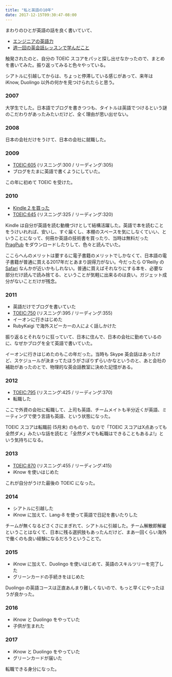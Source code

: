 ```yaml
---
title: "私と英語の10年"
date: 2017-12-15T09:30:47-08:00
---
```


まわりのひとが英語の話を良く書いていて、

* [エンジニアの英語力](http://fushiroyama.hatenablog.com/entry/2017/12/13/150553)
* [週一回の英会話レッスンで学んだこと](http://punchdrunker.hatenablog.jp/entry/2017/12/15/091222)

触発されたのと、自分の TOEIC スコアをパッと探し出せなかったので、まとめを書いてみた。振り返ってみると色々やっている。

シアトルに引越してからは、ちょっと停滞している感じがあって、来年は iKnow, Duolingo 以外の何かを見つけられたらと思う。

### 2007

大学生でした。日本語でブログを書きつつも、タイトルは英語でつけるという謎のこだわりがあったみたいだけど、全く理由が思い出せない。

### 2008

日本の会社だけをうけて、日本の会社に就職した。

### 2009

* [TOEIC:605](https://blog.8-p.info/2009/08/toeic) (リスニング:300 / リーディング:305)
* ブログをたまに英語で書くようにしていた。

この年に初めて TOEIC を受けた。

### 2010

* [Kindle 2 を買った](https://blog.8-p.info/2010/14-kindle-2)
* [TOEIC:645](https://blog.8-p.info/2010/32-toeic) (リスニング:325 / リーディング:320)

Kindle は自分が英語を読む動機づけとして結構活躍した。英語で本を読むことをうけいれれば、安いし、すぐ届くし、本棚のスペースを気にしなくていい、ということになって、何冊か英語の技術書を買ったり、当時は無料だった [PragPub](https://pragprog.com/magazines) をダウンロードしたりして、色々と読んでいた。

ここらへんのメリットは要するに電子書籍のメリットでしかなくて、日本語の電子書籍が普通に買える2017年だとあまり説得力がない。今だったら O'Reilly の [Safari](https://www.safaribooksonline.com/) なんかが近いかもしれない。普通に買えばそれなりにする本を、必要な部分だけ読んで読み捨てる、ということが気軽に出来るのは良い。ガジェット成分がないことだけが残念。

### 2011

* 英語だけでブログを書いていた
* [TOEIC:750](https://blog.8-p.info/2011/11/21/toeic.html) (リスニング:395 / リーディング:355)
* イーオンに行きはじめた
* RubyKaigi で海外スピーカーの人によく話しかけた

振り返るとそれなりに狂っていて、日本に住んで、日本の会社に勤めているのに、なぜかブログを全て英語で書いていた。

イーオンに行きはじめたのもこの年だった。当時も Skype 英会話はあったけど、スケジュールが決まってたほうがさぼりずらいかなというのと、あと会社の補助があったのとで、物理的な英会話教室に決めた記憶がある。

### 2012

* [TOEIC:795](http://2012.8-p.info/english/7/19/toeic) (リスニング:425 / リーディング:370)
* 転職した

ここで外資の会社に転職して、上司も英語、チームメイトも半分近くが英語、ミーティングで使う言語も英語、という状態になった。

TOEIC スコアは転職前 (5月末) のもので、なので「TOEIC スコアはX点あっても全然ダメ」みたいな話を読むと「全然ダメでも転職はできることもあるよ!」という気持ちになる。

### 2013

* [TOEIC:870](http://2013.8-p.info/04/08-untitled.html) (リスニング:455 / リーディング:415)
* iKnow を使いはじめた

これが自分がうけた最後の TOEIC になった。

### 2014

* シアトルに引越した
* iKnow に加えて、Lang-8 を使って英語で日記を書いたりした

チームが無くなるどさくさにまぎれて、シアトルに引越した。チーム解散即解雇ということはなくて、日本に残る選択肢もあったんだけど、まあ一回くらい海外で働くのも良い経験になるだろうということで。

### 2015

* iKnow に加えて、Duolingo を使いはじめて、英語のスキルツリーを完了した
* グリーンカードの手続きをはじめた

Duolingo の英語コースは正直あんまり難しくないので、もっと早くにやったほうが良かった。

### 2016

* iKnow と Duolingo をやっていた
* 子供が生まれた

### 2017

* iKnow と Duolingo をやっていた
* グリーンカードが届いた

転職できる身分になった。
